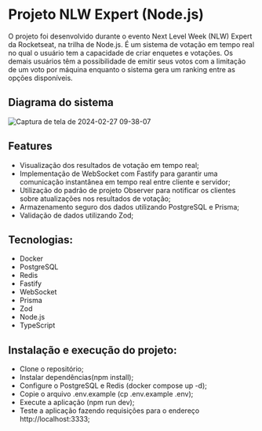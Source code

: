 # Projeto NLW Expert (Node.js)
  O projeto foi desenvolvido durante o evento Next Level Week (NLW) Expert da Rocketseat, na trilha de Node.js. É um sistema de votação em tempo real no qual o usuário tem a capacidade de criar enquetes e votações. Os demais usuários têm a possibilidade de emitir seus votos com a limitação de um voto por máquina enquanto o sistema gera um ranking entre as opções disponíveis.

## Diagrama do sistema
![Captura de tela de 2024-02-27 09-38-07](https://github.com/fabiomirandafig/NLW-expert-nodejs/assets/55500845/2240aa32-d5b7-4fca-98a2-5ee19c33aaef)

## Features
<ul>
<li> Visualização dos resultados de votação em tempo real; </li>
<li> Implementação de WebSocket com Fastify para garantir uma comunicação instantânea em tempo real entre cliente e servidor; </li>
<li> Utilização do padrão de projeto Observer para notificar os clientes sobre atualizações nos resultados de votação; </li>
<li> Armazenamento seguro dos dados utilizando PostgreSQL e Prisma; </li>
<li> Validação de dados utilizando Zod; </li>
</ul>

## Tecnologias:
<ul>
<li> Docker </li>
<li> PostgreSQL </li>
<li> Redis </li>
<li> Fastify </li>
<li> WebSocket </li>
<li> Prisma </li>
<li> Zod </li>
<li> Node.js </li>
<li> TypeScript </li>
</ul>

## Instalação e execução do projeto:
<ul>
<li> Clone o repositório; </li>
<li> Instalar dependências(npm install); </li>
<li> Configure o PostgreSQL e Redis (docker compose up -d); </li>
<li> Copie o arquivo .env.example (cp .env.example .env); </li>
<li> Execute a aplicação (npm run dev); </li>
<li> Teste a aplicação fazendo requisições para o endereço http://localhost:3333; </li>
</ul>
